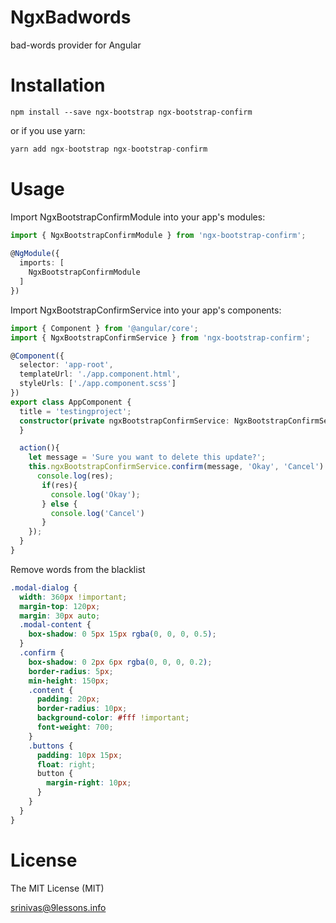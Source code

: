 # NgxBadwords

bad-words provider for Angular

# Installation
```
npm install --save ngx-bootstrap ngx-bootstrap-confirm
```

or if you use yarn:

``` typescript
yarn add ngx-bootstrap ngx-bootstrap-confirm
```

# Usage
Import NgxBootstrapConfirmModule into your app's modules:
``` typescript
import { NgxBootstrapConfirmModule } from 'ngx-bootstrap-confirm';
 
@NgModule({
  imports: [
    NgxBootstrapConfirmModule
  ]
})
```

Import NgxBootstrapConfirmService into your app's components:

``` typescript
import { Component } from '@angular/core';
import { NgxBootstrapConfirmService } from 'ngx-bootstrap-confirm';

@Component({
  selector: 'app-root',
  templateUrl: './app.component.html',
  styleUrls: ['./app.component.scss']
})
export class AppComponent {
  title = 'testingproject';
  constructor(private ngxBootstrapConfirmService: NgxBootstrapConfirmService){
  }

  action(){
    let message = 'Sure you want to delete this update?';
    this.ngxBootstrapConfirmService.confirm(message, 'Okay', 'Cancel').then((res:boolean)=>{
      console.log(res);
       if(res){
         console.log('Okay');
       } else {
         console.log('Cancel')
       }
    });
  }
}

```

Remove words from the blacklist

``` CSS
.modal-dialog {
  width: 360px !important;
  margin-top: 120px;
  margin: 30px auto;
  .modal-content {
    box-shadow: 0 5px 15px rgba(0, 0, 0, 0.5);
  }
  .confirm {
    box-shadow: 0 2px 6px rgba(0, 0, 0, 0.2);
    border-radius: 5px;
    min-height: 150px;
    .content {
      padding: 20px;
      border-radius: 10px;
      background-color: #fff !important;
      font-weight: 700;
    }
    .buttons {
      padding: 10px 15px;
      float: right;
      button {
        margin-right: 10px;
      }
    }
  }
}
```

# License
The MIT License (MIT)

srinivas@9lessons.info